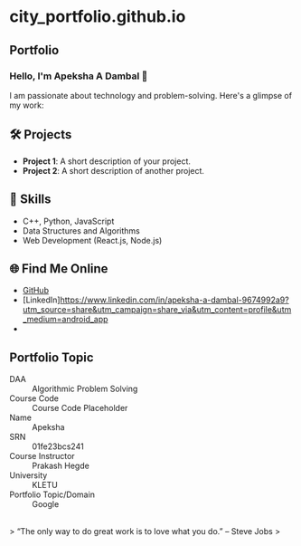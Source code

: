 # city_portfolio.github.io
## Portfolio

### Hello, I'm Apeksha A Dambal 👋

I am passionate about technology and problem-solving. Here's a glimpse of my work:

## 🛠️ Projects
- **Project 1**: A short description of your project.
- **Project 2**: A short description of another project.

## 🚀 Skills
- C++, Python, JavaScript
- Data Structures and Algorithms
- Web Development (React.js, Node.js)

## 🌐 Find Me Online
- [GitHub](https://github.com/ApekshaDambal)
- [LinkedIn]https://www.linkedin.com/in/apeksha-a-dambal-9674992a9?utm_source=share&utm_campaign=share_via&utm_content=profile&utm_medium=android_app
- 

## Portfolio Topic

<dl>
<dt>DAA</dt>
<dd>Algorithmic Problem Solving</dd>
<dt>Course Code</dt>
<dd>Course Code Placeholder</dd>
<dt>Name</dt>
<dd>Apeksha</dd>
<dt>SRN</dt>
<dd>01fe23bcs241</dd>
<dt>Course Instructor</dt>
<dd>Prakash Hegde</dd>
<dt>University</dt>
<dd>KLETU</dd>
<dt>Portfolio Topic/Domain</dt>
<dd>Google</dd>
</dl>

<br> 
> “The only way to do great work is to love what you do.” – Steve Jobs
>
